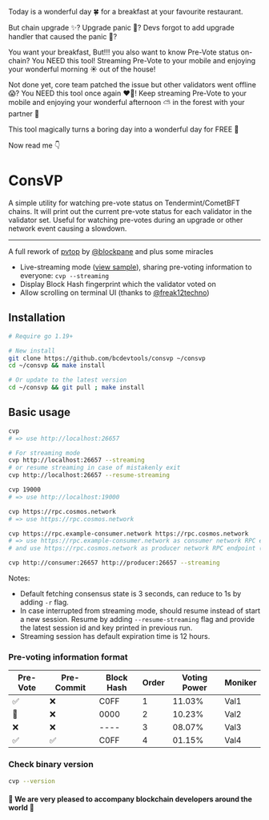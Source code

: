 Today is a wonderful day 🍀 for a breakfast at your favourite restaurant.

But chain upgrade ✨? Upgrade panic 💢? Devs forgot to add upgrade handler that caused the panic 🤯?

You want your breakfast, But!!! you also want to know Pre-Vote status on-chain? You NEED this tool! Streaming Pre-Vote to your mobile and enjoying your wonderful morning ☀️ out of the house!

Not done yet, core team patched the issue but other validators went offline 😱? You NEED this tool once again ❤️‍🔥! Keep streaming Pre-Vote to your mobile and enjoying your wonderful afternoon ⛅️ in the forest with your partner 🌳

This tool magically turns a boring day into a wonderful day for FREE 🤩

Now read me 👇

# ConsVP
A simple utility for watching pre-vote status on Tendermint/CometBFT chains. It will print out the current pre-vote status for each validator in the validator set. Useful for watching pre-votes during an upgrade or other network event causing a slowdown.
___
A full rework of [pvtop](https://github.com/blockpane/pvtop) by [@blockpane](https://github.com/blockpane) and plus some miracles
- Live-streaming mode ([view sample](https://cvp.bcdev.tools/pvtop/sample-chain-1_AAAAAAAAAAAAAAAAAAAAAAAAAAAAAAAAAAAAAAAAAAAAAAAAAAAAAAAAAAAAAAAA)), sharing pre-voting information to everyone: `cvp --streaming`
- Display Block Hash fingerprint which the validator voted on
- Allow scrolling on terminal UI (thanks to [@freak12techno](https://github.com/freak12techno))

## Installation
```bash
# Require go 1.19+

# New install
git clone https://github.com/bcdevtools/consvp ~/consvp
cd ~/consvp && make install

# Or update to the latest version
cd ~/consvp && git pull ; make install
```

## Basic usage
```bash
cvp
# => use http://localhost:26657

# For streaming mode
cvp http://localhost:26657 --streaming
# or resume streaming in case of mistakenly exit
cvp http://localhost:26657 --resume-streaming
```

```bash
cvp 19000
# => use http://localhost:19000
```

```bash
cvp https://rpc.cosmos.network
# => use https://rpc.cosmos.network
```

```bash
cvp https://rpc.example-consumer.network https://rpc.cosmos.network
# => use https://rpc.example-consumer.network as consumer network RPC endpoint
# and use https://rpc.cosmos.network as producer network RPC endpoint (typically Cosmos Hub)

cvp http://consumer:26657 http://producer:26657 --streaming
```

Notes:
- Default fetching consensus state is 3 seconds, can reduce to 1s by adding `-r` flag.
- In case interrupted from streaming mode, should resume instead of start a new session. Resume by adding `--resume-streaming` flag and provide the latest session id and key printed in previous run.
- Streaming session has default expiration time is 12 hours.

### Pre-voting information format
| Pre-Vote | Pre-Commit | Block Hash | Order | Voting Power | Moniker |
|----------|----------------|------------|-------|--------------|---------|
| ✅        | ❌              | C0FF       | 1     | 11.03%       | Val1    |
| 🤷       | ❌              | 0000       | 2     | 10.23%       | Val2    |
| ❌        | ❌              | ----       | 3     | 08.07%       | Val3    |
| ✅        | ✅              | C0FF       | 4     | 01.15%       | Val4    |

### Check binary version
```bash
cvp --version
```

#### 🌟 We are very pleased to accompany blockchain developers around the world 🌟